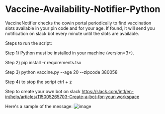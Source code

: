 # Vaccine-Availability-Notifier-Python

VaccineNotifier checks the cowin portal periodically to find vaccination slots available in your pin code and for your age. If found, it will send you notification on slack bot every minute until the slots are available.

Steps to run the script:

Step 1) Python must be installed in your machine (version=3+).

Step 2) pip install -r requirements.tsx

Step 3) python vaccine.py --age 20 --zipcode 380058

Step 4) to stop the script ctrl + z

Step to create your own bot on slack  https://slack.com/intl/en-in/help/articles/115005265703-Create-a-bot-for-your-workspace

Here's a sample of the message:
![image](https://user-images.githubusercontent.com/18402211/118133075-002e8780-b41e-11eb-8006-c77eebec5c53.png)
